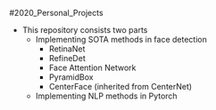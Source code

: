 #2020_Personal_Projects
- This repository consists two parts
  + Implementing SOTA methods in face detection
    + RetinaNet
    + RefineDet
    + Face Attention Network
    + PyramidBox
    + CenterFace (inherited from CenterNet)
  + Implementing NLP methods in Pytorch
    

  
  
